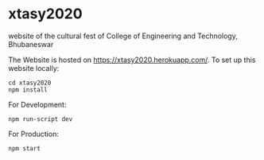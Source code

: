 # xtasy2020
website of the cultural fest of College of Engineering and Technology, Bhubaneswar

The Website is hosted on https://xtasy2020.herokuapp.com/.
To set up this website locally:
```
cd xtasy2020
npm install
```
For Development:
```
npm run-script dev
```
For Production:
```
npm start
```